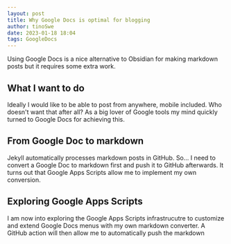```yaml
---
layout: post
title: Why Google Docs is optimal for blogging
author: tinoSwe
date: 2023-01-18 18:04
tags: GoogleDocs
---
```


Using Google Docs is a nice alternative to Obsidian for making markdown posts but it requires some extra work.

## What I want to do

Ideally I would like to be able to post from anywhere, mobile included. Who doesn't want that after all? 
As a big lover of Google tools my mind quickly turned to Google Docs for achieving this.

## From Google Doc to markdown

Jekyll automatically processes markdown posts in GitHub. So... I need to convert a Google Doc to markdown first and push it to GitHub afterwards. It turns out that Google Apps Scripts allow me to implement my own conversion.

## Exploring Google Apps Scripts
I am now into exploring the Google Apps Scripts infrastrucutre to customize and extend Google Docs menus with my own markdown converter. A GitHub action will then allow me to automatically push the markdown 


